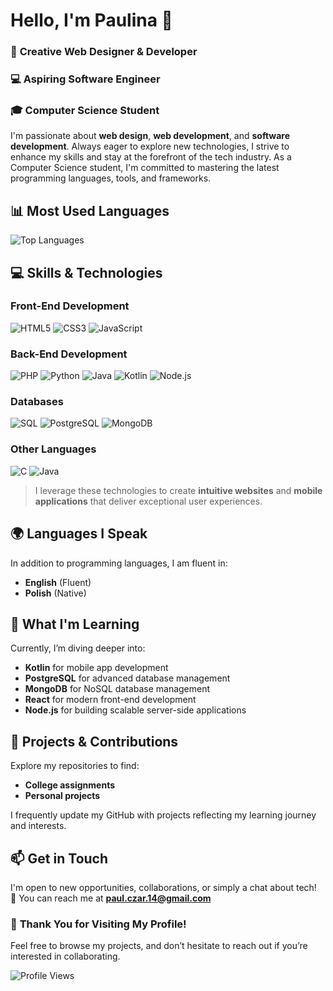 # Hello, I'm Paulina 👋


### 🎨 **Creative Web Designer & Developer**  
### 💻 **Aspiring Software Engineer**  
### 🎓 **Computer Science Student**

I'm passionate about **web design**, **web development**, and **software development**. Always eager to explore new technologies, I strive to enhance my skills and stay at the forefront of the tech industry. As a Computer Science student, I'm committed to mastering the latest programming languages, tools, and frameworks.


## 📊 **Most Used Languages**
![Top Languages](https://github-readme-stats.vercel.app/api/top-langs/?username=PaulinaCzarnota&layout=compact&theme=radical)


## 💻 **Skills & Technologies**

### Front-End Development  
![HTML5](https://img.shields.io/badge/HTML5-E34F26?style=flat&logo=html5&logoColor=white)
![CSS3](https://img.shields.io/badge/CSS3-1572B6?style=flat&logo=css3&logoColor=white)
![JavaScript](https://img.shields.io/badge/JavaScript-F7DF1E?style=flat&logo=javascript&logoColor=black)

### Back-End Development  
![PHP](https://img.shields.io/badge/PHP-777BB4?style=flat&logo=php&logoColor=white)
![Python](https://img.shields.io/badge/Python-3776AB?style=flat&logo=python&logoColor=white)
![Java](https://img.shields.io/badge/Java-007396?style=flat&logo=openjdk&logoColor=white)
![Kotlin](https://img.shields.io/badge/Kotlin-0095D5?style=flat&logo=kotlin&logoColor=white)
![Node.js](https://img.shields.io/badge/Node.js-339933?style=flat&logo=nodedotjs&logoColor=white)

### Databases  
![SQL](https://img.shields.io/badge/SQL-003B57?style=flat&logo=postgresql&logoColor=white)
![PostgreSQL](https://img.shields.io/badge/PostgreSQL-4169E1?style=flat&logo=postgresql&logoColor=white)
![MongoDB](https://img.shields.io/badge/MongoDB-47A248?style=flat&logo=mongodb&logoColor=white)

### Other Languages  
![C](https://img.shields.io/badge/C-A8B9CC?style=flat&logo=c&logoColor=black)
![Java](https://img.shields.io/badge/Java-ED8B00?style=flat&logo=oracle&logoColor=black)

> I leverage these technologies to create **intuitive websites** and **mobile applications** that deliver exceptional user experiences.


## 🌍 **Languages I Speak**

In addition to programming languages, I am fluent in:

- **English** (Fluent)  
- **Polish** (Native)


## 🌱 **What I'm Learning**

Currently, I’m diving deeper into:

- **Kotlin** for mobile app development  
- **PostgreSQL** for advanced database management  
- **MongoDB** for NoSQL database management  
- **React** for modern front-end development  
- **Node.js** for building scalable server-side applications


## 📂 **Projects & Contributions**

Explore my repositories to find:

- **College assignments**  
- **Personal projects**

I frequently update my GitHub with projects reflecting my learning journey and interests.


## 📫 **Get in Touch**

I'm open to new opportunities, collaborations, or simply a chat about tech!  
📧 You can reach me at **[paul.czar.14@gmail.com](mailto:paul.czar.14@gmail.com)**


### 🎉 **Thank You for Visiting My Profile!**
Feel free to browse my projects, and don’t hesitate to reach out if you’re interested in collaborating.


![Profile Views](https://komarev.com/ghpvc/?username=PaulinaCzarnota&color=blue&style=flat)